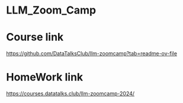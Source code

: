 # LLM_Zoom_Camp

# Course link
https://github.com/DataTalksClub/llm-zoomcamp?tab=readme-ov-file

# HomeWork link

https://courses.datatalks.club/llm-zoomcamp-2024/
